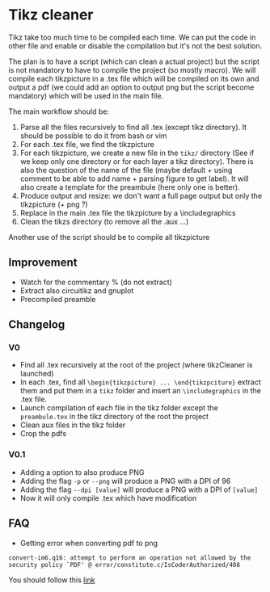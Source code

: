 # Tikz cleaner
Tikz take too much time to be compiled each time. We can put the code in other file and enable or disable the compilation but it's not the best solution. 

The plan is to have a script (which can clean a actual project) but the script is not mandatory to have to compile the project (so mostly macro). We will compile each tikzpicture in a .tex file which will be compiled on its own and output a pdf (we could add an option to output png but the script become mandatory) which will be used in the main file.

The main workflow should be:
1) Parse all the files recursively to find all .tex (except tikz directory). It should be possible to do it from bash or vim
2) For each .tex file, we find the tikzpicture
3) For each tikzpicture, we create a new file in the `tikz/` directory (See if we keep only one directory or for each layer a tikz directory). There is also the question of the name of the file (maybe default + using comment to be able to add name + parsing figure to get label). It will also create a template for the preambule (here only one is better).
4) Produce output and resize: we don't want a full page output but only the tikzpicture (+ png ?)
5) Replace in the main .tex file the tikzpicture by a \includegraphics
6) Clean the tikzs directory (to remove all the .aux ...)

Another use of the script should be to compile all tikzpicture

## Improvement
* Watch for the commentary % (do not extract)
* Extract also circuitikz and gnuplot
* Precompiled preamble

## Changelog
### V0
- Find all .tex recursively at the root of the project (where tikzCleaner is launched)
- In each .tex, find all `\begin{tikzpicture} ... \end{tikzpciture}` extract them and put them in a `tikz` folder and insert an `\includegraphics` in the .tex file.
- Launch compilation of each file in the tikz folder except the `preambule.tex` in the tikz directory of the root the project
- Clean aux files in the tikz folder
- Crop the pdfs

### V0.1
- Adding a option to also produce PNG
- Adding the flag `-p` or `--png` will produce a PNG with a DPI of 96
- Adding the flag `--dpi [value]` will produce a PNG with a DPI of `[value]`
- Now it will only compile .tex which have modification

## FAQ

- Getting error when converting pdf to png
```
convert-im6.q16: attempt to perform an operation not allowed by the security policy `PDF' @ error/constitute.c/IsCoderAuthorized/408
```
You should follow this [link](https://stackoverflow.com/questions/52998331/imagemagick-security-policy-pdf-blocking-conversion)
